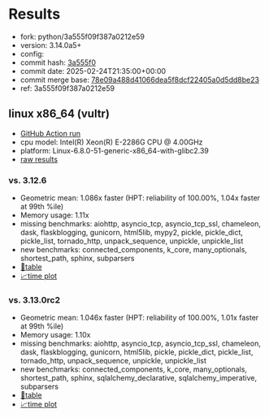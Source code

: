 # Results

- fork: python/3a555f09f387a0212e59
- version: 3.14.0a5+
- config: 
- commit hash: [3a555f0](https://github.com/python/cpython/commit/3a555f0)
- commit date: 2025-02-24T21:35:00+00:00
- commit merge base: [78e09a488d41066dea5f8dcf22405a0d5dd8be23](https://github.com/python/cpython/commit/78e09a488d41066dea5f8dcf22405a0d5dd8be23)
- ref: 3a555f09f387a0212e59

## linux x86_64 (vultr)

- [GitHub Action run](https://github.com/facebookexperimental/free-threading-benchmarking/actions/runs/13510756979)
- cpu model: Intel(R) Xeon(R) E-2286G CPU @ 4.00GHz
- platform: Linux-6.8.0-51-generic-x86_64-with-glibc2.39
- [raw results](bm-20250224-vultr-x86_64-python-3a555f09f387a0212e59-3.14.0a5%2B-3a555f0.json)

### vs. 3.12.6

- Geometric mean: 1.086x faster (HPT: reliability of 100.00%, 1.04x faster at 99th %ile)
- Memory usage: 1.11x
- missing benchmarks: aiohttp, asyncio_tcp, asyncio_tcp_ssl, chameleon, dask, flaskblogging, gunicorn, html5lib, mypy2, pickle, pickle_dict, pickle_list, tornado_http, unpack_sequence, unpickle, unpickle_list
- new benchmarks: connected_components, k_core, many_optionals, shortest_path, sphinx, subparsers
- [📄table](bm-20250224-vultr-x86_64-python-3a555f09f387a0212e59-3.14.0a5%2B-3a555f0-vs-3.12.6.md)
- [📈time plot](bm-20250224-vultr-x86_64-python-3a555f09f387a0212e59-3.14.0a5%2B-3a555f0-vs-3.12.6.svg)

### vs. 3.13.0rc2

- Geometric mean: 1.046x faster (HPT: reliability of 100.00%, 1.01x faster at 99th %ile)
- Memory usage: 1.10x
- missing benchmarks: aiohttp, asyncio_tcp, asyncio_tcp_ssl, chameleon, dask, flaskblogging, gunicorn, html5lib, pickle, pickle_dict, pickle_list, tornado_http, unpack_sequence, unpickle, unpickle_list
- new benchmarks: connected_components, k_core, many_optionals, shortest_path, sphinx, sqlalchemy_declarative, sqlalchemy_imperative, subparsers
- [📄table](bm-20250224-vultr-x86_64-python-3a555f09f387a0212e59-3.14.0a5%2B-3a555f0-vs-3.13.0rc2.md)
- [📈time plot](bm-20250224-vultr-x86_64-python-3a555f09f387a0212e59-3.14.0a5%2B-3a555f0-vs-3.13.0rc2.svg)

